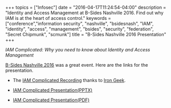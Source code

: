 +++
topics = ["Infosec"]
date = "2016-04-17T11:24:54-04:00"
description = "Identity and Access Management at B-Sides Nashville 2016. Find out why IAM is at the heart of access control."
keywords = ["conference","information security", "nashville", "bsidesnash", "IAM", "identity", "access", "management", "bsides", "security", "federation", "Secret Chipmunk", "scmunk"]
title = "B-Sides Nashville 2016 Presentation"
+++

*IAM Complicated: Why you need to know about Identity and Access Management*

[B-Sides Nashville 2016](http://www.bsidesnash.org/) was a great event. Here are the links for the presentation.

* The [IAM Complicated Recording](http://ig2.me/d9) thanks to [Iron Geek](https://twitter.com/irongeek_adc).

* [IAM Complicated Presentation(PPTX)](/docs/IAMComplicated.pptx)

* [IAM Complicated Presentation(PDF)](/docs/IAMComplicated.pdf)

